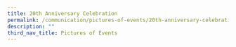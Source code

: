 ```yaml
---
title: 20th Anniversary Celebration
permalink: /communication/pictures-of-events/20th-anniversary-celebration
description: ""
third_nav_title: Pictures of Events
---
```

